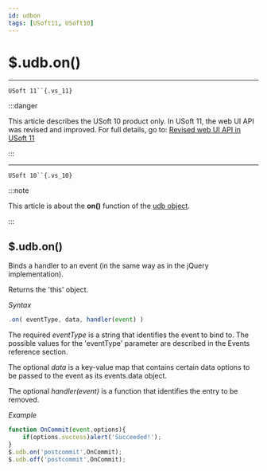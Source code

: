 ```yaml
---
id: udbon
tags: [USoft11, USoft10]
---
```

# $.udb.on()



----

`USoft 11``{.vs_11}`


:::danger

This article describes the USoft 10 product only.
In USoft 11, the web UI API was revised and improved. For full details, go to:
[Revised web UI API in USoft 11](/Web_and_app_UIs/UDB_udb/Revised_web_UI_API_in_USoft_11.md)

:::

----

`USoft 10``{.vs_10}`


:::note

This article is about the **on()** function of the [udb object](/Web_and_app_UIs/UDB_udb).

:::

## **$.udb.on()**

Binds a handler to an event (in the same way as in the jQuery implementation).

Returns the 'this' object.

*Syntax*

```js
.on( eventType, data, handler(event) )
```

The required *eventType* is a string that identifies the event to bind to. The possible values for the 'eventType' parameter are described in the Events reference section.

The optional *data* is a key-value map that contains certain data options to be passed to the event as its events.data object.

The optional *handler(event)* is a function that identifies the entry to be removed.

*Example*

```js
function OnCommit(event,options){
    if(options.success)alert('Succeeded!');
}
$.udb.on('postcommit',OnCommit);
$.udb.off('postcommit',OnCommit);
```

 